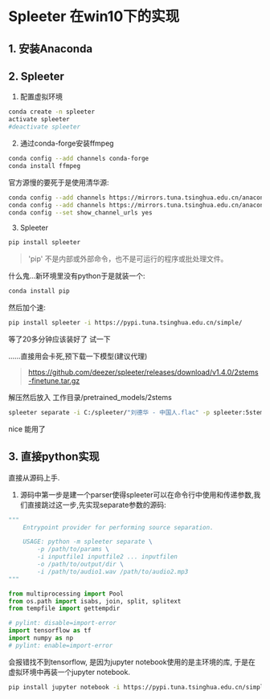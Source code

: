# Spleeter 在win10下的实现

## 1. 安装Anaconda

## 2. Spleeter
1. 配置虚拟环境
``` bash
conda create -n spleeter
activate spleeter
#deactivate spleeter
```
2. 通过conda-forge安装ffmpeg
``` bash
conda config --add channels conda-forge
conda install ffmpeg
```
官方源慢的要死于是使用清华源:
``` bash
conda config --add channels https://mirrors.tuna.tsinghua.edu.cn/anaconda/pkgs/free/
conda config --add channels https://mirrors.tuna.tsinghua.edu.cn/anaconda/pkgs/main/
conda config --set show_channel_urls yes
```
3. Spleeter
``` bash
pip install spleeter
```
> 'pip' 不是内部或外部命令，也不是可运行的程序或批处理文件。

什么鬼...新环境里没有python于是就装一个:
``` bash
conda install pip
```
然后加个速:
``` bash
pip install spleeter -i https://pypi.tuna.tsinghua.edu.cn/simple/
```
等了20多分钟应该装好了 试一下

......直接用会卡死,预下载一下模型(建议代理)

> https://github.com/deezer/spleeter/releases/download/v1.4.0/2stems-finetune.tar.gz

解压然后放入 工作目录/pretrained_models/2stems

``` bash
spleeter separate -i C:/spleeter/"刘德华 - 中国人.flac" -p spleeter:5stems -o C:/spleeter/output
```
nice 能用了


## 3. 直接python实现
直接从源码上手.
1. 源码中第一步是建一个parser使得spleeter可以在命令行中使用和传递参数,我们直接跳过这一步,先实现separate参数的源码:

``` python
"""
    Entrypoint provider for performing source separation.

    USAGE: python -m spleeter separate \
        -p /path/to/params \
        -i inputfile1 inputfile2 ... inputfilen
        -o /path/to/output/dir \
        -i /path/to/audio1.wav /path/to/audio2.mp3
"""

from multiprocessing import Pool
from os.path import isabs, join, split, splitext
from tempfile import gettempdir

# pylint: disable=import-error
import tensorflow as tf
import numpy as np
# pylint: enable=import-error
```

会报错找不到tensorflow, 是因为jupyter notebook使用的是主环境的库, 于是在虚拟环境中再装一个jupyter notebook.

``` bash
pip install jupyter notebook -i https://pypi.tuna.tsinghua.edu.cn/simple/
```








